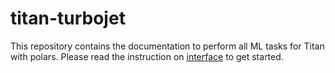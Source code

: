 # titan-turbojet
This repository contains the documentation to perform all ML tasks for Titan with polars.
Please read the instruction on [interface](interface.md) to get started.
